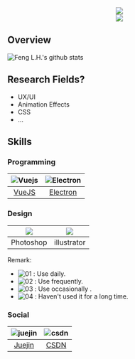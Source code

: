 <div align="center"><img src="https://s1.ax1x.com/2020/07/22/U7AME6.png" /></div>

<div align="center"><img src="https://visitor-badge.glitch.me/badge?page_id=zpfz" /></div>

## Overview
![Feng L.H.'s github stats](https://github-readme-stats.vercel.app/api?username=zpfz&show_icons=true)

## Research Fields?
  - UX/UI
  - Animation Effects
  - CSS
  - ...
  
## Skills

### Programming
| ![Vuejs](https://s1.ax1x.com/2020/07/22/U7hkn0.png) | ![Electron](https://s1.ax1x.com/2020/07/22/U7h9pj.png) | 
| :-: | :-: |
 [VueJS](https://cn.vuejs.org/) | [Electron](http://www.electronjs.org/) | 

### Design
| ![](https://s1.ax1x.com/2020/07/22/U7hiXq.png) | ![](https://s1.ax1x.com/2020/07/22/U7fztg.png) |
| :-: | :-: |
|Photoshop | illustrator |

Remark:
 - ![01](https://s1.ax1x.com/2020/07/22/U74gZ6.png) : Use daily.
 - ![02](https://s1.ax1x.com/2020/07/22/U746qx.png) : Use frequently.
 - ![03](https://s1.ax1x.com/2020/07/22/U74ys1.png) : Use occasionally .
 - ![04](https://s1.ax1x.com/2020/07/22/U74sMR.png) : Haven't used it for a long time.

### Social
| ![juejin](https://s1.ax1x.com/2020/07/22/U7HhJf.png) | ![csdn](https://s1.ax1x.com/2020/07/22/U7H4W8.png) |
| :-: | :-: |
[Juejin](https://juejin.im/user/5d07466b51882554d6312922) | [CSDN](https://blog.csdn.net/zpfz756) |

